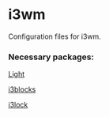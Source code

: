 # i3wm

Configuration files for i3wm.

### Necessary packages:

[Light](https://github.com/haikarainen/light)

[i3blocks](https://github.com/vivien/i3blocks)

[i3lock](https://github.com/i3/i3lock)
